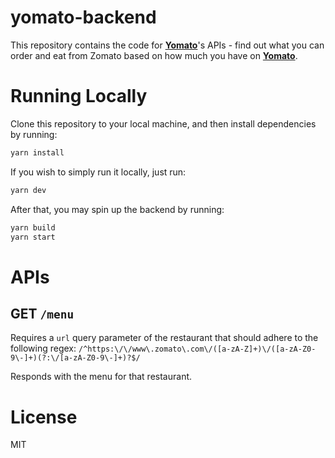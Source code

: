 # yomato-backend
This repository contains the code for **[Yomato](https://yomato.in)**'s APIs - find out what you can order and eat from Zomato based on how much you have on **[Yomato](https://yomato.in)**.

# Running Locally
Clone this repository to your local machine, and then install dependencies by running:
```bash
yarn install
```

If you wish to simply run it locally, just run:
```bash
yarn dev
```

After that, you may spin up the backend by running:
```bash
yarn build
yarn start
```

# APIs
## GET `/menu`
Requires a `url` query parameter of the restaurant that should adhere to the following regex: `/^https:\/\/www\.zomato\.com\/([a-zA-Z]+)\/([a-zA-Z0-9\-]+)(?:\/[a-zA-Z0-9\-]+)?$/`

Responds with the menu for that restaurant.

# License
MIT
